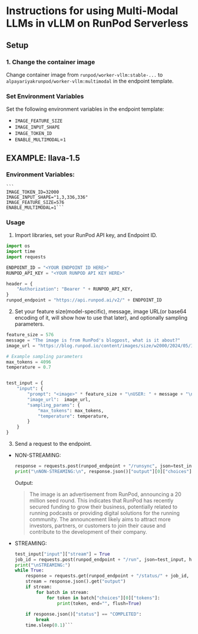 # Instructions for using Multi-Modal LLMs in vLLM on RunPod Serverless

## Setup

### 1. Change the container image
Change container image from `runpod/worker-vllm:stable-...` to `alpayariyakrunpod/worker-vllm:multimodal` in the endpoint template.

### Set Environment Variables
Set the following environment variables in the endpoint template:
- `IMAGE_FEATURE_SIZE`
- `IMAGE_INPUT_SHAPE`
- `IMAGE_TOKEN_ID`
- `ENABLE_MULTIMODAL`=`1`


## EXAMPLE: llava-1.5
### Environment Variables:
    ```
    IMAGE_TOKEN_ID=32000
    IMAGE_INPUT_SHAPE="1,3,336,336"
    IMAGE_FEATURE_SIZE=576
    ENABLE_MULTIMODAL=1```

### Usage
1. Import libraries, set your RunPod API key, and Endpoint ID. 
```python
import os 
import time
import requests

ENDPOINT_ID = "<YOUR ENDPOINT ID HERE>"
RUNPOD_API_KEY = "<YOUR RUNPOD API KEY HERE>"

header = {
    "Authorization": "Bearer " + RUNPOD_API_KEY,
}
runpod_endpoint = "https://api.runpod.ai/v2/" + ENDPOINT_ID 
```

2. Set your feature size(model-specific), message, image URL(or base64 encoding of it, will show how to use that later), and optionally sampling parameters.
```python
feature_size = 576
message = "The image is from RunPod's blogpost, what is it about?"
image_url = "https://blog.runpod.io/content/images/size/w2000/2024/05/IMG_4619-1.png"

# Example sampling parameters
max_tokens = 4096
temperature = 0.7


test_input = {
    "input": {
        "prompt": "<image>" * feature_size + "\nUSER: " + message + "\nASSISTANT:",
        "image_url":  image_url,
        "sampling_params": {
            "max_tokens": max_tokens,
            "temperature": temperature,
        }
    }
}
```

3. Send a request to the endpoint.
- NON-STREAMING:
    ```python
    response = requests.post(runpod_endpoint + "/runsync", json=test_input, headers=header) # /runsync is synchronous, you can do async non-streaming with /run
    print("\nNON-STREAMING:\n", response.json()["output"][0]["choices"][0]["tokens"][0])
    ```
    Output:
    
    >The image is an advertisement from RunPod, announcing a 20 million seed round. This indicates that RunPod has recently secured funding to grow their business, potentially related to running podcasts or providing digital solutions for the running community. The announcement likely aims to attract more investors, partners, or customers to join their cause and contribute to the development of their company.

- STREAMING:
    ```python
    test_input["input"]["stream"] = True
    job_id = requests.post(runpod_endpoint + "/run", json=test_input, headers=headers).json()["id"]
    print("\nSTREAMING:")
    while True:
        response = requests.get(runpod_endpoint + "/status/" + job_id, headers=headers)
        stream = response.json().get("output")
        if stream:
            for batch in stream:
                for token in batch["choices"][0]["tokens"]:
                    print(token, end="", flush=True)
        
        if response.json()["status"] == "COMPLETED":
            break
        time.sleep(0.1)```

